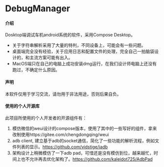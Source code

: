 # DebugManager

#### 介绍
Dosktop端调试车机android系统的软件，采用Compose Desktop。
* 关于字符串解析采用了大量的特判，不同设备上，可能会有一些问题。
* 桌面端完全没有经验，关于应用日志和配置文件的处理，完全自己一拍脑袋设计的，和主流方案可能有出入。
* MacOS端只在自己的电脑上成功安装dmg运行，在我们设计师电脑上还没有跑过，不确定什么原因。

#### 声明
本软件仅用于学习交流，请勿用于非法用途，否则后果自负。

#### 使用的个人开源库
此项目所使用的个人开发者的开源组件有：
1. 模仿微信的weui设计的compose版本，使用了其中的一些写好的组件，拿来改制使用https://gitee.com/chengdongqing/weui
2. adb client, 建立基于adb的socket通信，简化了一些功能的解析流程，例如文件列表的显示。https://github.com/vidstige/jadb
3. 架构设计上稍微模仿了一下adb pad，可惜还是没有模仿到位，越来越忙，时间上也不允许再去优化架构了。https://github.com/kaleidot725/AdbPad
